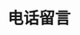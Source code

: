 # 电话留言
<sc-dc />
<br />
<dialog>
# Hi! I'd like to talk to Mr. Chang.
## He's currently out of the office.
# When will he be back?
## In two days, on Friday.
# I see.
## Can I take a [message/n.]?
# Yes. Please let him know Jack called. I would like to talk to him about the wind power project.
Please ask him to call me back.
## No problem. What's your phone number?
# My mobile number is 0977-822-224.
## Got it. I'll ask him to call you back. Have a nice day.
# Thanks, you too.
</dialog>
